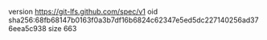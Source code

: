 version https://git-lfs.github.com/spec/v1
oid sha256:68fb68147b0163f0a3b7df16b6824c62347e5ed5dc227140256ad376eea5c938
size 663
